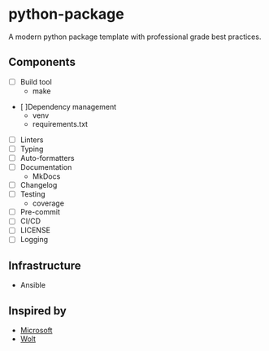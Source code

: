 # python-package

A modern python package template with professional grade best practices.

## Components
- [ ] Build tool
	- make
- [ ]Dependency management
	- venv
	- requirements.txt
- [ ] Linters
- [ ] Typing
- [ ] Auto-formatters
- [ ] Documentation
	- MkDocs
- [ ] Changelog
- [ ] Testing
	- coverage
- [ ] Pre-commit
- [ ] CI/CD
- [ ] LICENSE
- [ ] Logging

## Infrastructure
- Ansible

## Inspired by
- [Microsoft](https://github.com/microsoft/python-package-template/tree/main)
- [Wolt](https://careers.wolt.com/en/blog/tech/project-template-for-modern-python-packages)
